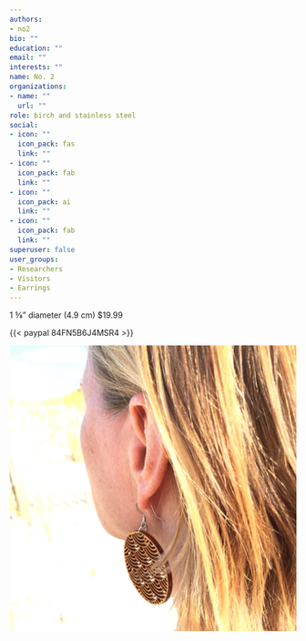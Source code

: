 ```yaml
---
authors:
- no2
bio: ""
education: ""
email: ""
interests: ""
name: No. 2
organizations:
- name: ""
  url: ""
role: birch and stainless steel
social:
- icon: ""
  icon_pack: fas
  link: ""
- icon: ""
  icon_pack: fab
  link: ""
- icon: ""
  icon_pack: ai
  link: ""
- icon: ""
  icon_pack: fab
  link: ""
superuser: false
user_groups:
- Researchers
- Visitors
- Earrings
---
```


1 5⁄8” diameter (4.9 cm)
$19.99  

{{< paypal 84FN5B6J4MSR4 >}}  

![](no_2_out.JPG)




